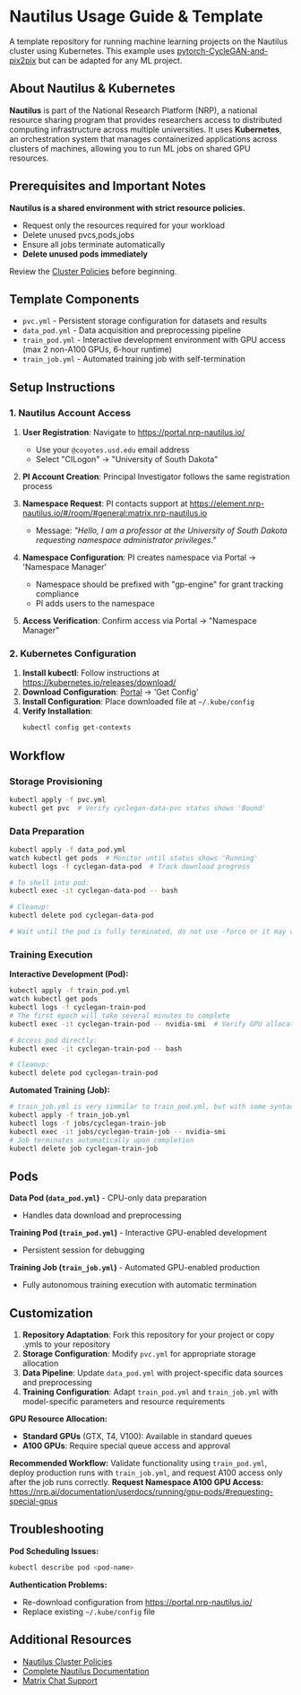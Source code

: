 # Nautilus Usage Guide & Template

A template repository for running machine learning projects on the Nautilus cluster using Kubernetes. This example uses [pytorch-CycleGAN-and-pix2pix](https://github.com/junyanz/pytorch-CycleGAN-and-pix2pix) but can be adapted for any ML project.

## About Nautilus & Kubernetes

**Nautilus** is part of the National Research Platform (NRP), a national resource sharing program that provides researchers access to distributed computing infrastructure across multiple universities. It uses **Kubernetes**, an orchestration system that manages containerized applications across clusters of machines, allowing you to run ML jobs on shared GPU resources.

## Prerequisites and Important Notes

**Nautilus is a shared environment with strict resource policies.**

- Request only the resources required for your workload
- Delete unused pvcs,pods,jobs
- Ensure all jobs terminate automatically
- **Delete unused pods immediately**

Review the [Cluster Policies](https://docs.nationalresearchplatform.org/userdocs/running/policies/) before beginning.

## Template Components

- `pvc.yml` - Persistent storage configuration for datasets and results
- `data_pod.yml` - Data acquisition and preprocessing pipeline
- `train_pod.yml` - Interactive development environment with GPU access (max 2 non-A100 GPUs, 6-hour runtime)
- `train_job.yml` - Automated training job with self-termination

## Setup Instructions

### 1. Nautilus Account Access

1. **User Registration**: Navigate to https://portal.nrp-nautilus.io/
   - Use your `@coyotes.usd.edu` email address
   - Select "CILogon" → "University of South Dakota"

2. **PI Account Creation**: Principal Investigator follows the same registration process

3. **Namespace Request**: PI contacts support at https://element.nrp-nautilus.io/#/room/#general:matrix.nrp-nautilus.io
   - Message: *"Hello, I am a professor at the University of South Dakota requesting namespace administrator privileges."*

4. **Namespace Configuration**: PI creates namespace via Portal → 'Namespace Manager'
   - Namespace should be prefixed with "gp-engine" for grant tracking compliance
   - PI adds users to the namespace

5. **Access Verification**: Confirm access via Portal → "Namespace Manager"

### 2. Kubernetes Configuration

1. **Install kubectl**: Follow instructions at https://kubernetes.io/releases/download/
2. **Download Configuration**: [Portal](https://portal.nrp.ai/authConfig) → 'Get Config'
3. **Install Configuration**: Place downloaded file at `~/.kube/config`
4. **Verify Installation**: 
   ```bash
   kubectl config get-contexts
   ```

## Workflow

### Storage Provisioning
```bash
kubectl apply -f pvc.yml
kubectl get pvc  # Verify cyclegan-data-pvc status shows 'Bound'
```

### Data Preparation
```bash
kubectl apply -f data_pod.yml
watch kubectl get pods  # Monitor until status shows 'Running'
kubectl logs -f cyclegan-data-pod  # Track download progress

# To shell into pod:
kubectl exec -it cyclegan-data-pod -- bash

# Cleanup:
kubectl delete pod cyclegan-data-pod

# Wait until the pod is fully terminated, do not use -force or it may corrupt the pvc
```

### Training Execution

**Interactive Development (Pod):**
```bash
kubectl apply -f train_pod.yml
watch kubectl get pods
kubectl logs -f cyclegan-train-pod
# The first epoch will take several minutes to complete
kubectl exec -it cyclegan-train-pod -- nvidia-smi  # Verify GPU allocation

# Access pod directly:
kubectl exec -it cyclegan-train-pod -- bash

# Cleanup:
kubectl delete pod cyclegan-train-pod
```

**Automated Training (Job):**
```bash
# train_job.yml is very simmilar to train_pod.yml, but with some syntactic differences, higher resource requests, and self-termination
kubectl apply -f train_job.yml
kubectl logs -f jobs/cyclegan-train-job
kubectl exec -it jobs/cyclegan-train-job -- nvidia-smi
# Job terminates automatically upon completion
kubectl delete job cyclegan-train-job
```

## Pods

**Data Pod (`data_pod.yml`)** - CPU-only data preparation
- Handles data download and preprocessing

**Training Pod (`train_pod.yml`)** - Interactive GPU-enabled development
- Persistent session for debugging

**Training Job (`train_job.yml`)** - Automated GPU-enabled production
- Fully autonomous training execution with automatic termination

## Customization

1. **Repository Adaptation**: Fork this repository for your project or copy .ymls to your repository
2. **Storage Configuration**: Modify `pvc.yml` for appropriate storage allocation
3. **Data Pipeline**: Update `data_pod.yml` with project-specific data sources and preprocessing
4. **Training Configuration**: Adapt `train_pod.yml` and `train_job.yml` with model-specific parameters and resource requirements

**GPU Resource Allocation:**
- **Standard GPUs** (GTX, T4, V100): Available in standard queues
- **A100 GPUs**: Require special queue access and approval

**Recommended Workflow:** Validate functionality using `train_pod.yml`, deploy production runs with `train_job.yml`, and request A100 access only after the job runs correctly.
**Request Namespace A100 GPU Access:** https://nrp.ai/documentation/userdocs/running/gpu-pods/#requesting-special-gpus

## Troubleshooting

**Pod Scheduling Issues:**
```bash
kubectl describe pod <pod-name>
```

**Authentication Problems:**
- Re-download configuration from https://portal.nrp-nautilus.io/
- Replace existing `~/.kube/config` file

## Additional Resources

- [Nautilus Cluster Policies](https://docs.nationalresearchplatform.org/userdocs/running/policies/)
- [Complete Nautilus Documentation](https://docs.nationalresearchplatform.org/)
- [Matrix Chat Support](https://element.nrp-nautilus.io/#/room/#general:matrix.nrp-nautilus.io)
